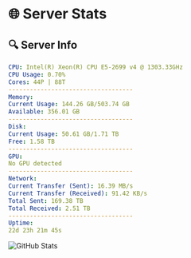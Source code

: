 # 🌐 Server Stats
## 🔍 Server Info
```yaml
CPU: Intel(R) Xeon(R) CPU E5-2699 v4 @ 1303.33GHz
CPU Usage: 0.70%
Cores: 44P | 88T
-----------------------------------
Memory:
Current Usage: 144.26 GB/503.74 GB
Available: 356.01 GB
-----------------------------------
Disk:
Current Usage: 50.61 GB/1.71 TB
Free: 1.58 TB
-----------------------------------
GPU:
No GPU detected
-----------------------------------
Network:
Current Transfer (Sent): 16.39 MB/s
Current Transfer (Received): 91.42 KB/s
Total Sent: 169.38 TB
Total Received: 2.51 TB
-----------------------------------
Uptime:
22d 23h 21m 45s
```
![GitHub Stats](https://img.shields.io/badge/Updated-2025-03-02_22:05:03-blue)